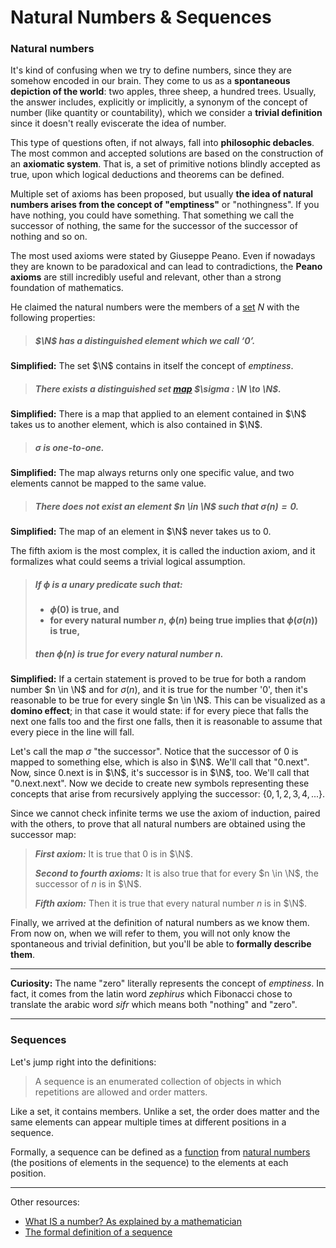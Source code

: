 # Natural Numbers & Sequences

### Natural numbers

It's kind of confusing when we try to define numbers, since they are somehow encoded in our brain. They come to us as a **spontaneous depiction of the world**: two apples, three sheep, a hundred trees. Usually, the answer includes, explicitly or implicitly, a synonym of the concept of number (like quantity or countability), which we consider a **trivial definition** since it doesn't really eviscerate the idea of number.

This type of questions often, if not always, fall into **philosophic debacles**. The most common and accepted solutions are based on the construction of an **axiomatic system**. That is, a set of primitive notions blindly accepted as true, upon which logical deductions and theorems can be defined.

Multiple set of axioms has been proposed, but usually **the idea of natural numbers arises from the concept of "emptiness"** or "nothingness". If you have nothing, you could have something. That something we call the successor of nothing, the same for the successor of the successor of nothing and so on.

The most used axioms were stated by Giuseppe Peano. Even if nowadays they are known to be paradoxical and can lead to contradictions, the **Peano axioms** are still incredibly useful and relevant, other than a strong foundation of mathematics.

He claimed the natural numbers were the members of a [set](sets_maps.html) $N$ with the following properties:
>##### $\N$ has a distinguished element which we call ‘0’.

**Simplified:** The set $\N$ contains in itself the concept of *emptiness*.

>##### There exists a distinguished set [map](sets_maps.html) $\sigma : \N \to \N$.

**Simplified:** There is a map that applied to an element contained in $\N$ takes us to another element, which is also contained in $\N$.

>##### $\sigma$ is one-to-one.

**Simplified:** The map always returns only one specific value, and two elements cannot be mapped to the same value.

>##### There does not exist an element $n \in \N$ such that $\sigma (n) = 0$.

**Simplified:** The map of an element in $\N$ never takes us to 0.

The fifth axiom is the most complex, it is called the induction axiom, and it formalizes what could seems a trivial logical assumption.

>##### If $\phi$ is a unary predicate such that:
 >- **$\phi (0)$ is true, and**
 >- **for every natural number $n$, $\phi (n)$ being true implies that $\phi (\sigma (n))$ is true,**
 >##### then $\phi (n)$ is true for every natural number $n$.

**Simplified:** If a certain statement is proved to be true for both a random number $n \in \N$ and for $\sigma (n)$, and it is true for the number '0', then it's reasonable to be true for every single $n \in \N$. This can be visualized as a **domino effect**; in that case it would state: if for every piece that falls the next one falls too and the first one falls, then it is reasonable to assume that every piece in the line will fall. 

Let's call the map $\sigma$ "the successor". Notice that the successor of 0 is mapped to something else, which is also in $\N$. We'll call that "0.next". Now, since 0.next is in $\N$, it's successor is in $\N$, too. We'll call that "0.next.next". Now we decide to create new symbols representing these concepts that arise from recursively applying the successor: $\{0, 1, 2, 3, 4, ...\}$.

Since we cannot check infinite terms we use the axiom of induction, paired with the others, to prove that all natural numbers are obtained using the successor map:

>**_First axiom:_** It is true that 0 is in $\N$. 
> 
>**_Second to fourth axioms:_** It is also true that for every $n \in \N$, the successor of $n$ is in $\N$. 
> 
>**_Fifth axiom:_** Then it is true that every natural number $n$ is in $\N$. 

Finally, we arrived at the definition of natural numbers as we know them. From now on, when we will refer to them, you will not only know the spontaneous and trivial definition, but you'll be able to **formally describe them**.

---
**Curiosity:** The name "zero" literally represents the concept of *emptiness*. In fact, it comes from the latin word *zephirus* which Fibonacci chose to translate the arabic word *sifr* which means both "nothing" and "zero".

---
### Sequences

Let's jump right into the definitions:
>A sequence is an enumerated collection of objects in which repetitions are allowed and order matters.

Like a set, it contains members. Unlike a set, the order does matter and the same elements can appear multiple times at different positions in a sequence.

Formally, a sequence can be defined as a [function](sets_maps.html) from [natural numbers](natural_numbers_sequences.html) (the positions of elements in the sequence) to the elements at each position.

------
Other resources:
- [What IS a number? As explained by a mathematician](https://youtu.be/dKtsjQtigag)
- [The formal definition of a sequence](https://youtu.be/3kezO88rEvE?si=YHi3LE3ltSvXOi4N)
